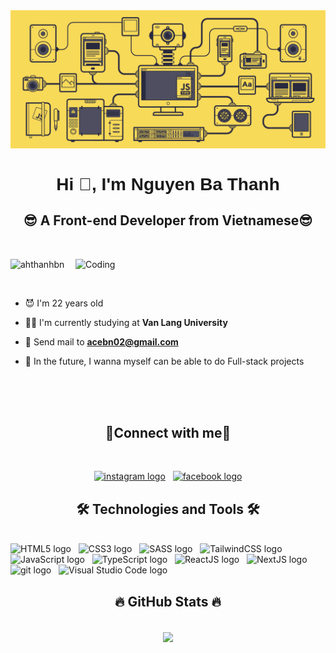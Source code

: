 <a href="#" target="_blank">
  <img src="svg/banner.gif" width="1200" alt="Click to see the source" />
</a>

<h1 align="center" style="font-family: 'Arial', sans-serif;" >Hi 👋, I'm Nguyen Ba Thanh</h1>
<h2 align="center">😎 A Front-end Developer from Vietnamese😎</h2>
<br>
<div style="text-align: justify;">
<img align="right" alt="Coding" width="400" src="https://media.giphy.com/media/2IudUHdI075HL02Pkk/giphy.gif">
<p align="left"> <img width="150" src="https://komarev.com/ghpvc/?username=ahthanhbn&label=Profile%20views&color=0e75b6&style=flat" alt="ahthanhbn" /> </p>
<br>

- 😈 I'm 22 years old 

- 👨‍🎓 I'm currently studying at **Van Lang University**

- 📧 Send mail to **acebn02@gmail.com**

- 🎯 In the future, I wanna myself can be able to do Full-stack projects


</div>

<br>
<br>
<br>




<h2 align="center">🔗Connect with me🔗</h2>
<br>
<p align="center">
<a href="https://instagram.com/thanhyeii" target="blank"><span><img src="https://img.shields.io/badge/%40thanhyeii-282C34?logo=Instagram&logoColor=45deg%2C%20%23405DE6%2C%20%235851DB%2C%20%23833AB4%2C%20%23C13584%2C%20%23E1306C%2C%20%23FD1D1D" alt="instagram logo" title="@thanhyeii" height="30" /></span></a>
&nbsp;
<a href="https://www.facebook.com/ng.thanhanh1509" target="blank"> <span><img src="https://img.shields.io/badge/Nguy%E1%BB%85n%20Thanh%20Anh-282C34?logo=facebook&logoColor=%231877F2" alt="facebook logo" title="Nguyễn Thanh Anh" height="30" /></span></a>
</p>

<h2 align="center">🛠 Technologies and Tools 🛠</h2>
<br>
<!-- https://simpleicons.org/ -->
<span><img src="https://img.shields.io/badge/HTML5-282C34?logo=html5&logoColor=E34F26" alt="HTML5 logo" title="HTML5" height="30" /></span>
&nbsp;
<span><img src="https://img.shields.io/badge/CSS3-282C34?logo=css3&logoColor=1572B6" alt="CSS3 logo" title="CSS3" height="30" /></span>
&nbsp;
<span><img src="https://img.shields.io/badge/Sass-282C34?logo=sass&logoColor=CC6699" alt="SASS logo" title="SASS" height="30" /></span>
&nbsp;
<span><img src="https://img.shields.io/badge/Tailwind%20CSS-282C34?logo=tailwind-css&logoColor=38B2AC" alt="TailwindCSS logo" title="TailwindCSS" height="30" /></span>
&nbsp;
<span><img src="https://img.shields.io/badge/JavaScript-282C34?logo=javascript&logoColor=F7DF1E" alt="JavaScript logo" title="JavaScript" height="30" /></span>
&nbsp;
<span><img src="https://img.shields.io/badge/TypeScript-282C34?logo=typescript&logoColor=3178C6" alt="TypeScript logo" title="TypeScript" height="30" /></span>
&nbsp;
<span><img src="https://img.shields.io/badge/ReactJS-282C34?logo=react&logoColor=61DAFB" alt="ReactJS logo" title="ReactJS" height="30" /></span>
&nbsp;
<span><img src="https://img.shields.io/badge/NextJS-282C34?logo=next.js&logoColor=fff" alt="NextJS logo" title="NextJS" height="30" /></span>
&nbsp;
<span><img src="https://img.shields.io/badge/git-282C34?logo=git&logoColor=F05032" alt="git logo" title="git" height="30" /></span>
&nbsp;
<span><img src="https://img.shields.io/badge/VS%20Code-282C34?logo=visual-studio-code&logoColor=007ACC" alt="Visual Studio Code logo" title="Visual Studio Code" height="30" /></span>
&nbsp;


<br>



<h2 align="center">🔥 GitHub Stats 🔥</h2>
<!-- https://github.com/anuraghazra/github-readme-stats -->
<br>
<div align=center>
  <a href="#" title="ahthanhbn">
    <img width="600" align="center" src="https://github-readme-stats.vercel.app/api/top-langs/?username=ahthanhbn&hide=c%23,powershell,Mathematica,Ruby,Objective-C,Objective-C%2b%2b,Cuda&title_color=61dafb&text_color=ffffff&icon_color=61dafb&bg_color=20232a&langs_count=8&layout=compact&border_color=61dafb&hide_border=true" />
  </a>
</div>

<br>

<!--https://rahuldkjain.github.io/gh-profile-readme-generator/-->
<!--&locale=en&layout=compact-->
